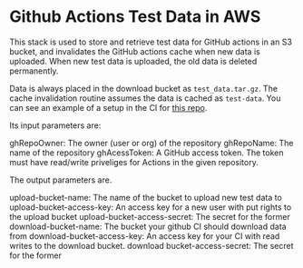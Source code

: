 # Github Actions Test Data in AWS

This stack is used to store and retrieve test data for GitHub actions in an S3 bucket, and invalidates the GitHub actions cache when new data is uploaded. When new test data is uploaded, the old data is deleted permanently.

Data is always placed in the download bucket as `test_data.tar.gz`. The cache invalidation routine assumes the data is cached as `test-data`. You can see an example of a setup in the CI for [this repo](github.com/ArgoneCPAC/OpenCosmo).

Its input parameters are:

ghRepoOwner: The owner (user or org) of the repository
ghRepoName: The name of the repository
ghAcessToken: A GitHub access token. The token must have read/write priveliges for Actions in the given repository.

The output parameters are.

upload-bucket-name: The name of the bucket to upload new test data to
upload-bucket-access-key: An access key for a new user with put rights to the upload bucket
upload-bucket-access-secret: The secret for the former
download-bucket-name: The bucket your github CI should download data from
download-bucket-access-key: An access key for your CI with read writes to the download bucket.
download bucket-access-secret: The secret for the former

